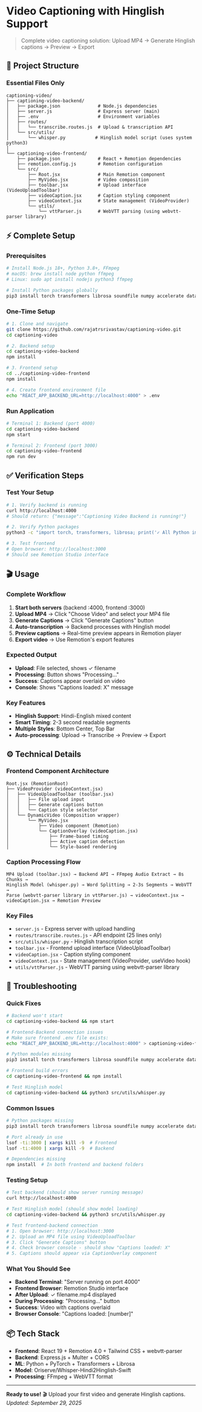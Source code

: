 # Video Captioning with Hinglish Support

> Complete video captioning solution: Upload MP4 → Generate Hinglish captions → Preview → Export

## 🎯 Project Structure

### Essential Files Only
```
captioning-video/
├── captioning-video-backend/
│   ├── package.json              # Node.js dependencies
│   ├── server.js                 # Express server (main)
│   ├── .env                      # Environment variables
│   ├── routes/
│   │   └── transcribe.routes.js  # Upload & transcription API
│   └── src/utils/
│       └── whisper.py           # Hinglish model script (uses system python3)
│
└── captioning-video-frontend/
    ├── package.json              # React + Remotion dependencies
    ├── remotion.config.js        # Remotion configuration
    └── src/
        ├── Root.jsx              # Main Remotion component
        ├── MyVideo.jsx           # Video composition
        ├── toolbar.jsx           # Upload interface (VideoUploadToolbar)
        ├── videoCaption.jsx      # Caption styling component
        ├── videoContext.jsx      # State management (VideoProvider)
        └── utils/
            └── vttParser.js      # WebVTT parsing (using webvtt-parser library)
```

## ⚡ Complete Setup

### Prerequisites
```bash
# Install Node.js 18+, Python 3.8+, FFmpeg
# macOS: brew install node python ffmpeg
# Linux: sudo apt install nodejs python3 ffmpeg

# Install Python packages globally
pip3 install torch transformers librosa soundfile numpy accelerate datasets
```

### One-Time Setup
```bash
# 1. Clone and navigate
git clone https://github.com/rajatrsrivastav/captioning-video.git
cd captioning-video

# 2. Backend setup
cd captioning-video-backend
npm install

# 3. Frontend setup  
cd ../captioning-video-frontend
npm install

# 4. Create frontend environment file
echo "REACT_APP_BACKEND_URL=http://localhost:4000" > .env
```

### Run Application
```bash
# Terminal 1: Backend (port 4000)
cd captioning-video-backend
npm start

# Terminal 2: Frontend (port 3000)
cd captioning-video-frontend
npm run dev
```

## ✅ Verification Steps

### Test Your Setup
```bash
# 1. Verify backend is running
curl http://localhost:4000
# Should return: {"message":"Captioning Video Backend is running!"}

# 2. Verify Python packages
python3 -c "import torch, transformers, librosa; print('✓ All Python imports work')"

# 3. Test frontend
# Open browser: http://localhost:3000
# Should see Remotion Studio interface
```

## 🎬 Usage

### Complete Workflow
1. **Start both servers** (backend :4000, frontend :3000)
2. **Upload MP4** → Click "Choose Video" and select your MP4 file
3. **Generate Captions** → Click "Generate Captions" button  
4. **Auto-transcription** → Backend processes with Hinglish model
5. **Preview captions** → Real-time preview appears in Remotion player
6. **Export video** → Use Remotion's export features

### Expected Output
- **Upload**: File selected, shows ✓ filename
- **Processing**: Button shows "Processing..." 
- **Success**: Captions appear overlaid on video
- **Console**: Shows "Captions loaded: X" message

### Key Features
- **Hinglish Support**: Hindi-English mixed content
- **Smart Timing**: 2-3 second readable segments  
- **Multiple Styles**: Bottom Center, Top Bar
- **Auto-processing**: Upload → Transcribe → Preview → Export

## ⚙️ Technical Details

### Frontend Component Architecture
```
Root.jsx (RemotionRoot)
├── VideoProvider (videoContext.jsx)
│   ├── VideoUploadToolbar (toolbar.jsx)
│   │   ├── File upload input
│   │   ├── Generate captions button  
│   │   └── Caption style selector
│   └── DynamicVideo (Composition wrapper)
│       └── MyVideo.jsx
│           ├── Video component (Remotion)
│           └── CaptionOverlay (videoCaption.jsx)
│               ├── Frame-based timing
│               ├── Active caption detection
│               └── Style-based rendering
```

### Caption Processing Flow
```
MP4 Upload (toolbar.jsx) → Backend API → FFmpeg Audio Extract → 8s Chunks → 
Hinglish Model (whisper.py) → Word Splitting → 2-3s Segments → WebVTT → 
Parse (webvtt-parser library in vttParser.js) → videoContext.jsx → videoCaption.jsx → Remotion Preview
```

### Key Files
- `server.js` - Express server with upload handling
- `routes/transcribe.routes.js` - API endpoint (25 lines only)
- `src/utils/whisper.py` - Hinglish transcription script
- `toolbar.jsx` - Frontend upload interface (VideoUploadToolbar)
- `videoCaption.jsx` - Caption styling component
- `videoContext.jsx` - State management (VideoProvider, useVideo hook)
- `utils/vttParser.js` - WebVTT parsing using webvtt-parser library

## 🔧 Troubleshooting

### Quick Fixes
```bash
# Backend won't start
cd captioning-video-backend && npm start

# Frontend-Backend connection issues
# Make sure frontend .env file exists:
echo "REACT_APP_BACKEND_URL=http://localhost:4000" > captioning-video-frontend/.env

# Python modules missing  
pip3 install torch transformers librosa soundfile numpy accelerate datasets

# Frontend build errors
cd captioning-video-frontend && npm install

# Test Hinglish model
cd captioning-video-backend && python3 src/utils/whisper.py
```

### Common Issues
```bash
# Python packages missing
pip3 install torch transformers librosa soundfile numpy accelerate datasets

# Port already in use  
lsof -ti:3000 | xargs kill -9  # Frontend
lsof -ti:4000 | xargs kill -9  # Backend

# Dependencies missing
npm install  # In both frontend and backend folders
```

### Testing Setup
```bash
# Test backend (should show server running message)
curl http://localhost:4000

# Test Hinglish model (should show model loading)
cd captioning-video-backend && python3 src/utils/whisper.py

# Test frontend-backend connection
# 1. Open browser: http://localhost:3000
# 2. Upload an MP4 file using VideoUploadToolbar
# 3. Click "Generate Captions" button
# 4. Check browser console - should show "Captions loaded: X"
# 5. Captions should appear via CaptionOverlay component
```

### What You Should See
- **Backend Terminal**: "Server running on port 4000"
- **Frontend Browser**: Remotion Studio interface
- **After Upload**: ✓ filename.mp4 displayed
- **During Processing**: "Processing..." button
- **Success**: Video with captions overlaid
- **Browser Console**: "Captions loaded: [number]"

## 📦 Tech Stack

- **Frontend**: React 19 + Remotion 4.0 + Tailwind CSS + webvtt-parser
- **Backend**: Express.js + Multer + CORS  
- **ML**: Python + PyTorch + Transformers + Librosa
- **Model**: Oriserve/Whisper-Hindi2Hinglish-Swift
- **Processing**: FFmpeg + WebVTT format

---

**Ready to use!** 🎬 Upload your first video and generate Hinglish captions.  
*Updated: September 29, 2025*